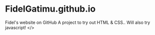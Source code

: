 # FidelGatimu.github.io
Fidel's website on GitHub
A project to try out HTML & CSS..
Will also try javascript!
</>
